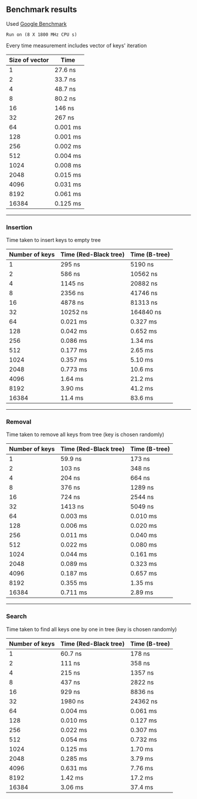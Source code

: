 ## Benchmark results
Used [Google Benchmark](https://github.com/google/benchmark "Sourcecode repository")

`Run on (8 X 1800 MHz CPU s)`

Every time measurement includes vector of keys' iteration

| Size of vector | Time      |
| -------------- | --------- |
| 1              | 27.6 ns   |
| 2              | 33.7 ns   |
| 4              | 48.7 ns   |
| 8              | 80.2 ns   |
| 16             | 146 ns    |
| 32             | 267 ns    |
| 64             | 0.001 ms  |
| 128            | 0.001 ms  |
| 256            | 0.002 ms  |
| 512            | 0.004 ms  |
| 1024           | 0.008 ms  |
| 2048           | 0.015 ms  |
| 4096           | 0.031 ms  |
| 8192           | 0.061 ms  |
| 16384          | 0.125 ms  |

---

### Insertion
Time taken to insert keys to empty tree

| Number of keys | Time (Red-Black tree) | Time (B-tree) |
| -------------- | --------------------- |---------------|
| 1              | 295 ns                | 5190 ns       |
| 2              | 586 ns                | 10562 ns      |
| 4              | 1145 ns               | 20882 ns      |
| 8              | 2356 ns               | 41746 ns      |
| 16             | 4878 ns               | 81313 ns      |
| 32             | 10252 ns              | 164840 ns     |
| 64             | 0.021 ms              | 0.327 ms      |
| 128            | 0.042 ms              | 0.652 ms      |
| 256            | 0.086 ms              | 1.34 ms       |
| 512            | 0.177 ms              | 2.65 ms       |
| 1024           | 0.357 ms              | 5.10 ms       |
| 2048           | 0.773 ms              | 10.6 ms       |
| 4096           | 1.64 ms               | 21.2 ms       |
| 8192           | 3.90 ms               | 41.2 ms       |
| 16384          | 11.4 ms               | 83.6 ms       |

---

### Removal
Time taken to remove all keys from tree (key is chosen randomly)

| Number of keys | Time (Red-Black tree) | Time (B-tree) |
| -------------- | --------------------- |---------------|
| 1              | 59.9 ns               | 173 ns        |
| 2              | 103 ns                | 348 ns        |
| 4              | 204 ns                | 664 ns        |
| 8              | 376 ns                | 1289 ns       |
| 16             | 724 ns                | 2544 ns       |
| 32             | 1413 ns               | 5049 ns       |
| 64             | 0.003 ms              | 0.010 ms      |
| 128            | 0.006 ms              | 0.020 ms      |
| 256            | 0.011 ms              | 0.040 ms      |
| 512            | 0.022 ms              | 0.080 ms      |
| 1024           | 0.044 ms              | 0.161 ms      |
| 2048           | 0.089 ms              | 0.323 ms      |
| 4096           | 0.187 ms              | 0.657 ms      |
| 8192           | 0.355 ms              | 1.35 ms       |
| 16384          | 0.711 ms              | 2.89 ms       |

---

### Search

Time taken to find all keys one by one in tree (key is chosen randomly)

| Number of keys | Time (Red-Black tree) | Time (B-tree) |
| -------------- | --------------------- |---------------|
| 1              | 60.7 ns               | 178 ns        |
| 2              | 111 ns                | 358 ns        |
| 4              | 215 ns                | 1357 ns       |
| 8              | 437 ns                | 2822 ns       |
| 16             | 929 ns                | 8836 ns       |
| 32             | 1980 ns               | 24362 ns      |
| 64             | 0.004 ms              | 0.061 ms      |
| 128            | 0.010 ms              | 0.127 ms      |
| 256            | 0.022 ms              | 0.307 ms      |
| 512            | 0.054 ms              | 0.732 ms      |
| 1024           | 0.125 ms              | 1.70 ms       |
| 2048           | 0.285 ms              | 3.79 ms       |
| 4096           | 0.631 ms              | 7.76 ms       |
| 8192           | 1.42 ms               | 17.2 ms       |
| 16384          | 3.06 ms               | 37.4 ms       |
